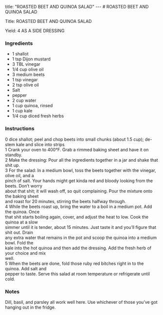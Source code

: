 <!DOCTYPE HTML PUBLIC "-//W3C//DTD HTML 4.0 Transitional//EN">
<html>
  <head>
  title: "ROASTED BEET AND QUINOA SALAD"
---
# ROASTED BEET AND QUINOA SALAD<link rel='stylesheet' href='style.css' type='text/css'><meta http-equiv="Content-Style-Stype" content="text/css">
     <meta http-equiv="Content-Type" content="text/html;charset=utf-8">
     </head><body><div class="recipe" itemscope itemtype="http://schema.org/Recipe"><div class='header'><p class="title"><span class="label">Title:</span> <span itemprop="name">ROASTED BEET AND QUINOA SALAD</span></p>
<p class="yields"><span class="label">Yield:</span> <span itemprop="recipeYield">4 AS A SIDE DRESSING</span></p>
</div><div class="ing"><h3>Ingredients</h3><ul class="ing"><li class="ing" itemprop="ingredients">1 shallot </li>
<li class="ing" itemprop="ingredients">1 tsp Dijon mustard </li>
<li class="ing" itemprop="ingredients">3 TBL vinegar </li>
<li class="ing" itemprop="ingredients">1/4 cup olive oil </li>
<li class="ing" itemprop="ingredients">3 medium beets </li>
<li class="ing" itemprop="ingredients">1 tsp vinegar </li>
<li class="ing" itemprop="ingredients">2 tsp olive oil </li>
<li class="ing" itemprop="ingredients">Salt </li>
<li class="ing" itemprop="ingredients">pepper </li>
<li class="ing" itemprop="ingredients">2 cup water </li>
<li class="ing" itemprop="ingredients">1 cup quinoa, rinsed </li>
<li class="ing" itemprop="ingredients">1 cup kale </li>
<li class="ing" itemprop="ingredients">1/4 cup diced fresh herbs </li>
</ul>
</div>
<div class="instructions"><h3 class="Instructions">Instructions</h3><div itemprop="recipeInstructions"><p>0 dice shallot; peel and chop beets into small chunks (about 1.5 cup); de-stem kale and slice into strips<br>1 Crank your oven to 400°F. Grab a rimmed baking sheet and have it on standby.<br>2 Make the dressing: Pour all the ingredients together in a jar and shake that shit up.<br>3 For the salad: In a medium bowl, toss the beets together with the vinegar, olive oil, and a<br>pinch of salt. Your hands might get kinda red and bloody looking from the beets. Don’t worry<br>about that shit; it will wash off, so quit complaining. Pour the mixture onto the baking sheet<br>and roast for 20 minutes, stirring the beets halfway through.<br>4 While the beets roast up, bring the water to a boil in a medium pot. Add the quinoa. Once<br>that shit starts boiling again, cover, and adjust the heat to low. Cook the quinoa at a slow<br>simmer until it is tender, about 15 minutes. Just taste it and you’ll figure that shit out. Drain<br>any extra water that remains in the pot and scoop the quinoa into a medium bowl. Fold the<br>kale into the hot quinoa and then add the dressing. Add the fresh herb of your choice and mix<br>well.<br>5 When the beets are done, fold those ruby red bitches right in to the quinoa. Add salt and<br>pepper to taste. Serve this salad at room temperature or refrigerate until cold.</p></div></div><div class="modifications"><h3 class="Notes">Notes</h3><p>Dill, basil, and parsley all work well here. Use whichever of those you’ve got hanging out in the fridge.</p></div></div>

</body>
</html>